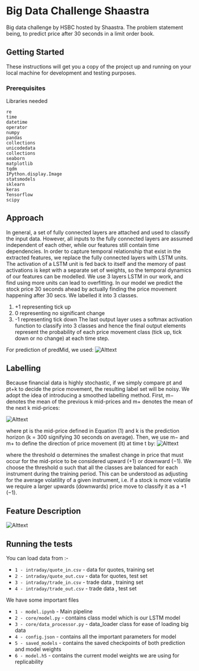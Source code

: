 # Big Data Challenge Shaastra
Big data challenge by HSBC hosted by Shaastra. The problem statement being, to predict price after 30 seconds in a
limit order book.

## Getting Started

These instructions will get you a copy of the project up and running on your local machine for development and testing purposes.

### Prerequisites

Libraries needed

```
re
time
datetime
operator
numpy
pandas
collections
unicodedata
collections
seaborn
matplotlib
tqdm
IPython.display.Image
statsmodels
sklearn
keras
Tensorflow
scipy
```
## Approach
In general, a set of fully connected layers are attached and used to classify the input data. However, all
inputs to the fully connected layers are assumed independent of each other, while our features still contain
time dependencies. In order to capture temporal relationship that exist in the extracted features, we replace
the fully connected layers with LSTM units. The activation of a LSTM unit is fed back to itself and the
memory of past activations is kept with a separate set of weights, so the temporal dynamics of our features
can be modelled. We use 3 layers LSTM in our work, and find using more units can lead to overfitting.
In our model we predict the stock price 30 seconds ahead by actually finding the price movement happening
after 30 secs. We labelled it into 3 classes.
  1) +1 representing tick up
  2) 0 representing no significant change
  3) -1 representing tick down
The last output layer uses a softmax activation function to classify into 3 classes and hence the final output
elements represent the probability of each price movement class (tick up, tick down or no change) at each
time step.

For prediction of predMid, we used:
![Alttext](https://raw.github.com/Vishwesh4/BDC_Shaastra/master/images/equation_image.png)

## Labelling

Because financial data is highly stochastic, if we simply compare pt and pt+k to decide the price movement,
the resulting label set will be noisy. We adopt the idea of introducing a smoothed labelling method. First, m−
denotes the mean of the previous k mid-prices and m+ denotes the mean of the next k mid-prices:

![Alttext](https://raw.github.com/Vishwesh4/BDC_Shaastra/master/images/labelling.png)

where pt is the mid-price defined in Equation (1) and k is the prediction horizon (k = 300 signifying 30
seconds on average). Then, we use m− and m+ to define the direction of price movement (lt) at time t by:
![Alttext](https://raw.github.com/Vishwesh4/BDC_Shaastra/master/images/labelling_2.png)

where the threshold α determines the smallest change in price that must occur for the mid-price to be
considered upward (+1) or downward (−1). We choose the threshold α such that all the classes are
balanced for each instrument during the training period. This can be understood as adjusting for the average
volatility of a given instrument, i.e. if a stock is more volatile we require a larger upwards (downwards) price
move to classify it as a +1 (−1).

## Feature Description

![Alttext](https://raw.github.com/Vishwesh4/BDC_Shaastra/master/images/feature.png)


## Running the tests

You can load data from :-
* `1 - intraday/quote_in.csv` - data for quotes, training set
* `2 - intraday/quote_out.csv` - data for quotes, test set
* `3 - intraday/trade_in.csv` - trade data , training set
* `4 - intraday/trade_out.csv` - trade data , test set

We have some important files
* `1 - model.ipynb` - Main pipeline
* `2 - core/model.py` - contains class model which is our LSTM model
* `3 - core/data_processor.py` - data_loader class for ease of loading big data
* `4 - config.json` - contains all the important parameters for model
* `5 - saved_models` - contains the saved checkpoints of both prediction and model weights
* `6 - model.h5` - contains the current model weights we are using for replicability
